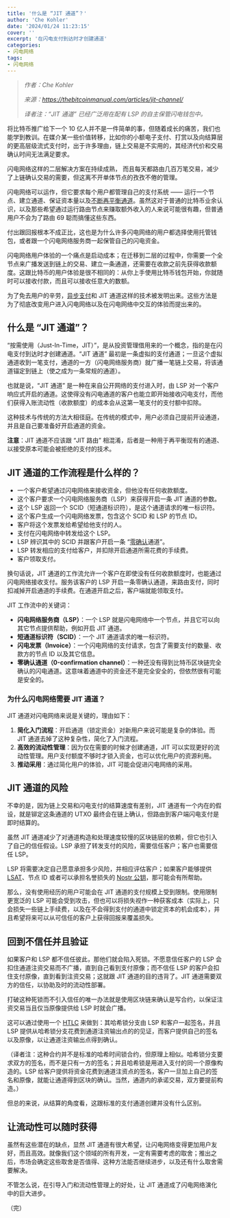 ```yaml
---
title: '什么是 “JIT 通道”？'
author: 'Che Kohler'
date: '2024/01/24 11:23:15'
cover: ''
excerpt: '在闪电支付到达时才创建通道'
categories:
- 闪电网络
tags:
- 闪电网络
---
```



> *作者：Che Kohler*
>
> *来源：<https://thebitcoinmanual.com/articles/jit-channel/>*
>
> *译者注：“JIT 通道” 已经广泛用在配有 LSP 的自主保管闪电钱包中。*



将比特币推广给下一个 10 亿人并不是一件简单的事，但随着成长的痛苦，我们也能学到教训。在媒介某一些价值转移，比如你的小额电子支付、打赏以及向结算层的更高层级流式支付时，出于许多理由，链上交易是不实用的，其经济代价和交易确认时间无法满足要求。

闪电网络这样的二层解决方案在持续成熟， 而且每天都路由几百万笔交易，减少了上链确认交易的需要，但这离不开单体节点的孜孜不倦的管理。

闪电网络可以运作，但它要求每个用户都管理自己的支付系统 —— 运行一个节点、建立通道、保证资本量以及[不断再平衡通道](https://thebitcoinmanual.com/articles/rebalance-ln-channel/)。虽然这对于普通的比特币业余认识，以及那些希望通过运行路由节点来赚取额外收入的人来说可能很有趣，但普通用户不会为了路由 69 聪而搞懂这些东西。

付出跟回报根本不成正比，这也是为什么许多闪电网络的用户都选择使用托管钱包，或者跟一个闪电网络服务商一起保管自己的闪电资金。

闪电网络用户体验的一个痛点是启动成本；在迁移到二层的过程中，你需要一个全节点来广播发送到链上的交易、建立一条通道，还需要在收款之前先获得收款额度。这跟比特币的用户体验是很不相同的：从你上手使用比特币钱包开始，你就随时可以接收付款，而且可以接收任意大的数额。

为了免去用户的辛劳，[异步支付](https://thebitcoinmanual.com/articles/asynchronous-lightning-payments/)和 JIT 通道这样的技术被发明出来。这些方法是为了彻底改变用户进入闪电网络以及在闪电网络中交互的体验而提出来的。

## 什么是 “JIT 通道”？

“按需使用（Just-In-Time，JIT）”，是从投资管理借用来的一个概念，指的是在闪电支付到达时才创建通道。“JIT 通道” 最初是一条虚拟的支付通道；一旦这个虚拟通道收到一笔支付，通道的一方（闪电网络服务商）就广播一笔链上交易，将该通道锚定到链上（使之成为一条常规的通道）。

也就是说，“JIT 通道” 是一种在来自公开网络的支付进入时，由 LSP 对一个客户响应式开启的通道。这使得没有闪电通道的客户也能立即开始接收闪电支付，而他们获得入账流动性（收款额度）的成本会从这第一笔支付的支付额中扣除。

这种技术与传统的方法大相径庭。在传统的模式中，用户必须自己提前开设通道，并且是自己要准备好开启通道的资金。

**注意**：JIT 通道不应该跟 “JIT 路由” 相混淆，后者是一种用于再平衡现有的通道、以接受原本可能会被拒绝的支付的技术。

## JIT 通道的工作流程是什么样的？

- 一个客户希望通过闪电网络来接收资金，但他没有任何收款额度。
- 这个客户要求一个闪电网络服务商（LSP）来获得开启一条 JIT 通道的参数。
- 这个 LSP 返回一个 SCID（短通道标识符），是这个通道请求的唯一标识符。
- 这个客户生成一个闪电网络发票，包含这个 SCID 和 LSP 的节点 ID。
- 客户将这个发票发给希望给他支付的人。
- 支付在闪电网络中转发给这个 LSP。
- LSP 辨识其中的 SCID 并跟客户开启一条 “[零确认](https://thebitcoinmanual.com/articles/zero-confirmation-transactions/)通道”。
- LSP 转发相应的支付给客户，并扣除开启通道所需花费的手续费。
- 客户领取支付。

换句话说，JIT 通道的工作流允许一个客户在即使没有任何收款额度时，也能通过闪电网络接收支付。服务该客户的 LSP 开启一条零确认通道，来路由支付，同时扣减掉开启通道的手续费。在通道开启之后，客户端就能领取支付。

JIT 工作流中的关键词：

- **闪电网络服务商（LSP）**：一个 LSP 就是闪电网络中一个节点，并且它可以向其它节点提供帮助，例如开启 JIT 通道。
- **短通道标识符（SCID）**：一个 JIT 通道请求的唯一标识符。
- **闪电发票（Invoice）**：一个闪电网络的支付请求，包含了需要支付的数量、收款方的节点 ID 以及其它信息。
- **零确认通道（0-confirmation channel）**：一种还没有得到比特币区块链完全确认的闪电通道。这意味着通道中的资金还不是完全安全的，但依然很有可能是安全的。

### 为什么闪电网络需要 JIT 通道？

JIT 通道对闪电网络来说是关键的，理由如下：

1. **简化入门流程**：开启通道（锁定资金）对新用户来说可能是复杂的体验。而 JIT 通道去掉了这种复杂性，简化了入门流程。
2. **高效的流动性管理**：因为仅在需要的时候才创建通道，JIT 可以实现更好的流动性管理。用户支付额度不够时才锁入资金，也可以优化用户的资源利用。
3. **推动采用**：通过简化用户的体验，JIT 可能会促进闪电网络的采用。

## JIT 通道的风险

不幸的是，因为链上交易和闪电支付的结算速度有差别，JIT 通道有一个内在的假设，就是铆定这条通道的 UTXO 最终会在链上确认，但路由到客户端闪电支付是即时结算的。

虽然 JIT 通道减少了对通道构造和处理速度较慢的区块链层的依赖，但它也引入了自己的信任假设。LSP  承担了转发支付的风险，需要信任客户；客户也需要信任 LSP。

LSP 将需要决定自己愿意承担多少风险，并相应评估客户；如果客户能够提供 [LSAT](https://thebitcoinmanual.com/articles/what-lsat/)、节点 ID 或者可以承担名誉损失的 [Nostr 公钥](https://thebitcoinmanual.com/articles/setup-nostr-account/)，那可能会有所帮助。

那么，没有使用经历的用户可能会在 JIT 通道的支付规模上受到限制。使用限制更宽泛的 LSP 可能会受到攻击，但也可以将损失视作一种获客成本（实际上，只会损失一些链上手续费，以及在不会得到支付的通道中锁定资本的机会成本），并且希望将来可以从可信任的客户上获得回报来覆盖损失。

## 回到不信任并且验证

如果客户和 LSP 都不信任彼此，那他们就会陷入死锁。不愿意信任客户的 LSP 会扣住通道注资交易而不广播，直到自己看到支付原像；而不信任 LSP 的客户会扣住支付原像，直到看到注资交易；这就跟 JIT 通道的目的违背了。JIT 通道需要双方的信任，以协助及时的流动性部署。

打破这种死锁而不引入信任的唯一办法就是使用区块链来确认是写合约，以保证注资交易当且仅当原像提供给 LSP 时就会广播。

这可以通过使用一个 [HTLC](https://thebitcoinmanual.com/articles/hashed-timelock-contract-btc/) 来做到：其哈希锁分支由 LSP 和客户一起签名，并且 LSP 提供从哈希锁分支花费到通道注资输出点的的见证，而客户提供自己的签名以及原像，以让通道注资输出点得到确认。

（译者注：这种合约并不是标准的哈希时间锁合约，但原理上相似。哈希锁分支要求双方的签名，而不是只有一方的签名；并且哈希锁是用进入支付的同一个原像构造的。LSP 给客户提供将资金花费到通道注资点的签名，客户一旦加上自己的签名和原像，就能让通道得到区块的确认。当然，通道内的承诺交易，双方要提前构造。）

但总的来说，从结算的角度看，这跟标准的支付通道创建并没有什么区别。

## 让流动性可以随时获得

虽然有这些潜在的缺点，显然 JIT 通道有很大希望，让闪电网络变得更加用户友好，而且高效。就像我们这个领域的所有开发，一定有需要考虑的取舍；推出之后，市场会确定这些取舍是否值得、这种方法能否继续进步，以及还有什么取舍需要解决。

不管怎么说，在引导入门和流动性管理上的好处，让 JIT 通道成了闪电网络演化中的巨大进步。

（完）